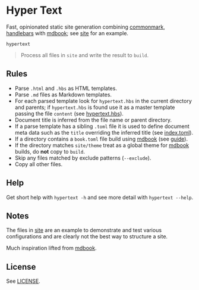 # Hyper Text

Fast, opinionated static site generation combining [commonmark][], [handlebars][] with [mdbook][]; see [site](/site) for an example.

```
hypertext
```

> Process all files in `site` and write the result to `build`.

## Rules

* Parse `.html` and `.hbs` as HTML templates.
* Parse `.md` files as Markdown templates.
* For each parsed template look for `hypertext.hbs` in the current directory and parents; if `hypertext.hbs` is found use it as a master template passing the file `content` (see [hypertext.hbs](/site/hypertext.hbs)).
* Document title is inferred from the file name or parent directory.
* If a parse template has a sibling `.toml` file it is used to define document meta data such as the `title` overriding the inferred title (see [index.toml](/site/index.toml)).
* If a directory contains a `book.toml` file build using [mdbook][] (see [guide](/site/guide)).
* If the directory matches `site/theme` treat as a global theme for [mdbook][] builds, do **not** copy to `build`.
* Skip any files matched by exclude patterns (`--exclude`).
* Copy all other files.

## Help

Get short help with `hypertext -h` and see more detail with `hypertext --help`.

## Notes

The files in [site](/site) are an example to demonstrate and test various configurations and are clearly not the best way to structure a site.

Much inspiration lifted from [mdbook][].

## License

See [LICENSE](/LICENSE).

[commonmark]: https://commonmark.org/
[handlebars]: https://handlebarsjs.com/
[mdbook]: https://rust-lang.github.io/mdBook/
